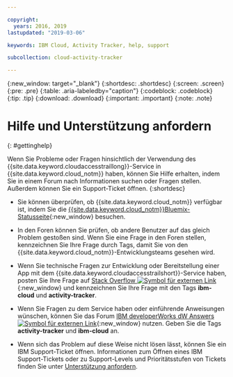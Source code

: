 ```yaml
---

copyright:
  years: 2016, 2019
lastupdated: "2019-03-06"

keywords: IBM Cloud, Activity Tracker, help, support

subcollection: cloud-activity-tracker

---
```


{:new_window: target="_blank"}
{:shortdesc: .shortdesc}
{:screen: .screen}
{:pre: .pre}
{:table: .aria-labeledby="caption"}
{:codeblock: .codeblock}
{:tip: .tip}
{:download: .download}
{:important: .important}
{:note: .note}


# Hilfe und Unterstützung anfordern
{: #gettinghelp}

Wenn Sie Probleme oder Fragen hinsichtlich der Verwendung des {{site.data.keyword.cloudaccesstraillong}}-Service in {{site.data.keyword.cloud_notm}} haben, können Sie Hilfe erhalten, indem Sie in einem Forum nach Informationen suchen oder Fragen stellen. Außerdem können Sie ein Support-Ticket öffnen.
{:shortdesc}

* Sie können überprüfen, ob {{site.data.keyword.cloud_notm}} verfügbar ist, indem Sie die [{{site.data.keyword.cloud_notm}}Bluemix-Statusseite](https://cloud.ibm.com/status?selected=status){:new_window} besuchen.

* In den Foren können Sie prüfen, ob andere Benutzer auf das gleich Problem gestoßen sind. Wenn Sie eine Frage in den Foren stellen, kennzeichnen Sie Ihre Frage durch Tags, damit Sie von den {{site.data.keyword.cloud_notm}}-Entwicklungsteams gesehen wird.
<!--Insert the appropriate Stack Overflow tag for your service for <service_keyword> in URL and text below:  -->
  * Wenn Sie technische Fragen zur Entwicklung oder Bereitstellung einer App mit dem {{site.data.keyword.cloudaccesstrailshort}}-Service haben, posten Sie Ihre Frage auf [Stack Overflow ![Symbol für externen Link](../../icons/launch-glyph.svg "Symbol für externen Link")](http://stackoverflow.com/search?q=activity-tracker+ibm-bluemix){:new_window} und kennzeichnen Sie Ihre Frage mit den Tags **ibm-cloud** und **activity-tracker**. 
<!--Insert the appropriate dW Answers tag for your service for <service_keyword> in URL below:  -->
  * Wenn Sie Fragen zu dem Service haben oder einführende Anweisungen wünschen, können Sie das Forum [IBM developerWorks dW Answers ![Symbol für externen Link](../../icons/launch-glyph.svg "Symbol für externen Link")](https://developer.ibm.com/answers/topics/activity-tracker/?smartspace=cloud){:new_window} nutzen. Geben Sie die Tags **activity-tracker** und **ibm-cloud** an.

* Wenn sich das Problem auf diese Weise nicht lösen lässt, können Sie ein IBM Support-Ticket öffnen. Informationen zum Öffnen eines IBM Support-Tickets oder zu Support-Levels und Prioritätsstufen von Tickets finden Sie unter [Unterstützung anfordern](/docs/get-support?topic=get-support-getting-customer-support#getting-customer-support). 

